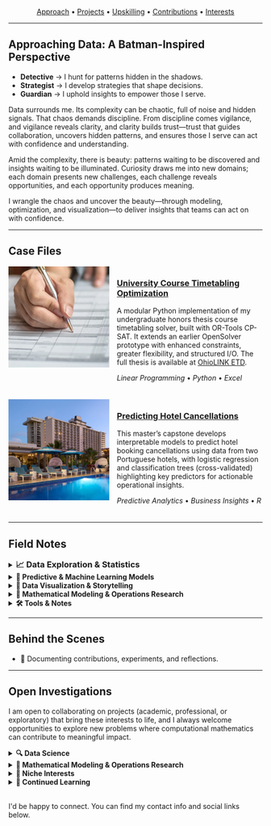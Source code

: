 <p align="center">
  <a href="#approaching-data-a-batman-inspired-perspective">Approach</a> • 
  <a href="#case-files">Projects</a> • 
  <a href="#field-notes">Upskilling</a> • 
  <a href="#behind-the-scenes">Contributions</a> • 
  <a href="#open-investigations">Interests</a>
</p>

<hr>

<section>
  <h2 id="approaching-data-a-batman-inspired-perspective">Approaching Data: A Batman-Inspired Perspective</h2>

  <ul>
    <li><strong>Detective</strong> &rarr; I hunt for patterns hidden in the shadows.</li>
    <li><strong>Strategist</strong> &rarr; I develop strategies that shape decisions.</li>
    <li><strong>Guardian</strong> &rarr; I uphold insights to empower those I serve.</li>
  </ul>

  <p>
    Data surrounds me. Its complexity can be chaotic, full of noise and hidden signals.
    That chaos demands discipline. From discipline comes vigilance, and vigilance reveals
    clarity, and clarity builds trust—trust that guides collaboration, uncovers hidden
    patterns, and ensures those I serve can act with confidence and understanding.
  </p>

  <p>
    Amid the complexity, there is beauty: patterns waiting to be discovered and insights
    waiting to be illuminated. Curiosity draws me into new domains; each domain presents
    new challenges, each challenge reveals opportunities, and each opportunity produces
    meaning.
  </p>

  <p>
    I wrangle the chaos and uncover the beauty—through modeling, optimization, and
    visualization—to deliver insights that teams can act on with confidence.
  </p>
</section>

<hr>

<section>
  <h2 id="case-files">Case Files</h2>

  <article style="display:flex; flex-wrap:wrap; align-items:flex-start; margin-bottom:20px;">
    <img src="/Images/Portfolio_Projects_UCT.jpg" 
         alt="UCT Image Preview"
         style="width:200px; max-width:100%; flex-shrink:0; margin-right:15px; margin-bottom:10px;" />

  <div style="flex:1 1 200px; min-width:200px;">
    <h3>
      <a href="https://github.com/acalderhead/university-course-timetabling">
        University Course Timetabling Optimization
      </a>
    </h3>
    <p>
      A modular Python implementation of my undergraduate honors thesis course timetabling solver, 
      built with OR-Tools CP-SAT. It extends an earlier OpenSolver prototype with enhanced constraints, 
      greater flexibility, and structured I/O. The full thesis is available at 
      <a href="http://rave.ohiolink.edu/etdc/view?acc_num=ma1715693054143423">OhioLINK ETD</a>.
    </p>
    <p><em>Linear Programming</em> • <em>Python</em> • <em>Excel</em></p>
  </div>
  </article>

  <article style="display:flex; flex-wrap:wrap; align-items:flex-start; margin-bottom:20px;">
    <img src="/Images/Portfolio_Projects_PHC.jpg" 
         alt="PHC Image Preview"
         style="width:200px; max-width:100%; flex-shrink:0; margin-right:15px; margin-bottom:10px;" />

  <div style="flex:1 1 200px; min-width:200px;">
    <h3>
      <a href="https://github.com/acalderhead/predicting-hotel-cancellations">
        Predicting Hotel Cancellations
      </a>
    </h3>
    <p>
      This master’s capstone develops interpretable models to predict hotel booking cancellations 
      using data from two Portuguese hotels, with logistic regression and classification trees 
      (cross-validated) highlighting key predictors for actionable operational insights.
    </p>
    <p><em>Predictive Analytics</em> • <em>Business Insights</em> • <em>R</em></p>
  </div>
  </article>
</section>

<hr>

<section>
  <h2 id="field-notes">Field Notes</h2>

  <details>
    <summary><h3 style="display:inline; font-weight:bold; margin:0; padding-bottom:0.3em;">📈 Data Exploration & Statistics</h3></summary>
    <ul>
      <li>EXAMPLE 1</li>
      <li>EXAMPLE 2</li>
      <li>EXAMPLE 3</li>
    </ul>
  </details>

  <details>
    <summary><strong>🤖 Predictive & Machine Learning Models</strong></summary>
    <br>
    <ul>
      <li>EXAMPLE 1</li>
      <li>EXAMPLE 2</li>
      <li>EXAMPLE 3</li>
    </ul>
  </details>

  <details>
    <summary><strong>🎨 Data Visualization & Storytelling</strong></summary>
    <br>
    <ul>
      <li>EXAMPLE 1</li>
      <li>EXAMPLE 2</li>
      <li>EXAMPLE 3</li>
    </ul>
  </details>

  <details>
    <summary><strong>📐 Mathematical Modeling & Operations Research</strong></summary>
    <br>
    <ul>
      <li>EXAMPLE 1</li>
      <li>EXAMPLE 2</li>
      <li>EXAMPLE 3</li>
    </ul>
  </details>

  <details>
    <summary><strong>🛠 Tools & Notes</strong></summary>
    <br>
    <ul>
      <li>EXAMPLE 1</li>
      <li>EXAMPLE 2</li>
      <li>EXAMPLE 3</li>
    </ul>
  </details>
</section>

<hr>

<section>
  <h2 id="behind-the-scenes">Behind the Scenes</h2>
  <ul>
    <li>📝 Documenting contributions, experiments, and reflections.</li>
  </ul>
</section>

<hr>

<section>
  <h2 id="open-investigations">Open Investigations</h2>

  <p>
    I am open to collaborating on projects (academic, professional, or exploratory) 
    that bring these interests to life, and I always welcome opportunities to 
    explore new problems where computational mathematics can contribute to meaningful impact.
  </p>

  <details>
    <summary><strong>🔍 Data Science</strong></summary>
    <br>
    <ul>
      <li><a href="https://analytics.scisports.com/research/penalty_predictor">Predicting Soccer Penalty Kicks</a></li>
      <li>Stock Portfolio Models for Fantasy Football</li>
      <li>Neural Network Architecture</li>
    </ul>
  </details>

  <details>
    <summary><strong>📐 Mathematical Modeling & Operations Research</strong></summary>
    <br>
    <ul>
      <li>Timetable Optimization</li>
      <li>Humanitarian Logistics</li>
      <li>Urban Traffic Control</li>
      <li><a href="https://www.researchgate.net/publication/228435078_Bracketology_How_can_math_help">Bracketology</a></li>
    </ul>
  </details>

  <details>
    <summary><strong>🧩 Niche Interests</strong></summary>
    <br>
    <ul>
      <li>"Opt Art" (<a href="https://www.jstor.org/stable/j.ctvh8qxtt">Optimization-Inspired Art</a>)</li>
      <li><a href="https://www.youtube.com/watch?v=f4OY4qhCI04">Pokemon Type Balancing</a></li>
      <li>Developing a Scientific Theory of Chess</li>
    </ul>
  </details>

  <details>
    <summary><strong>📝 Continued Learning</strong></summary>
    <br>
    <ul>
      <li>Time Series Analysis</li>
      <li>Principal Components Analysis</li>
      <li>Markov Chains</li>
      <li>Databricks</li>
    </ul>
  </details>

  <br>

  <p>
    I'd be happy to connect. You can find my contact info and social links below.
  </p>
</section>

